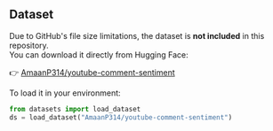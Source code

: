 ## Dataset

Due to GitHub's file size limitations, the dataset is **not included** in this repository.  
You can download it directly from Hugging Face:

👉 [AmaanP314/youtube-comment-sentiment](https://huggingface.co/datasets/AmaanP314/youtube-comment-sentiment)

To load it in your environment:
```python
from datasets import load_dataset
ds = load_dataset("AmaanP314/youtube-comment-sentiment")
